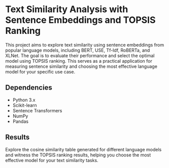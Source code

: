 
# Text Similarity Analysis with Sentence Embeddings and TOPSIS Ranking

This project aims to explore text similarity using sentence embeddings from popular language models, including BERT, USE, Tf-Idf, RoBERTa, and XLNet. The goal is to evaluate their performance and select the optimal model using TOPSIS ranking. This serves as a practical application for measuring sentence similarity and choosing the most effective language model for your specific use case.

## Dependencies

- Python 3.x
- Scikit-learn
- Sentence Transformers
- NumPy
- Pandas

## Results
Explore the cosine similarity table generated for different language models and witness the TOPSIS ranking results, helping you choose the most effective model for your text similarity tasks.
